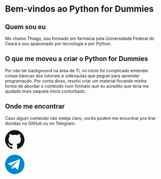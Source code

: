 # Bem-vindos ao Python for Dummies

## Quem sou eu

Me chamo Thiago, sou formado em farmácia pela Universidade Federal do Ceará e sou apaixonado por tecnologia e por Python.

## O que me moveu a criar o Python for Dummies

Por não ter background na área de TI, no início foi complicado entender coisas básicas dos tutoriais e videoaulas que peguei para aprender programação. Por conta disso, resolvi criar um material focando minha forma de abordar o conteúdo num formato que eu acredito que teria me ajudado mais naquele início conturbado.

## Onde me encontrar

Caso algum conteúdo não esteja claro, vocês podem me encontrar pra tirar dúvidas no GitHub ou no Telegram:

[![GitHub](themes/img/GitHub-Mark-64px.png)](https://github.com/thiagodiasv)

[![Telegram](<themes/img/iconfinder_telegram_3069742 (1).png>)](https://t.me/thiago76ers)
